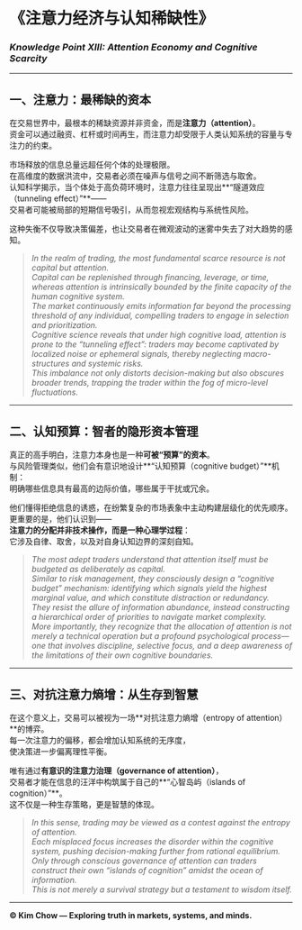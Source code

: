 # 《注意力经济与认知稀缺性》  
### *Knowledge Point XIII: Attention Economy and Cognitive Scarcity*

---

## 一、注意力：最稀缺的资本  
在交易世界中，最根本的稀缺资源并非资金，而是**注意力（attention）**。  
资金可以通过融资、杠杆或时间再生，而注意力却受限于人类认知系统的容量与专注力的约束。  

市场释放的信息总量远超任何个体的处理极限。  
在高维度的数据洪流中，交易者必须在噪声与信号之间不断筛选与取舍。  
认知科学揭示，当个体处于高负荷环境时，注意力往往呈现出**“隧道效应（tunneling effect）”**——  
交易者可能被局部的短期信号吸引，从而忽视宏观结构与系统性风险。  

这种失衡不仅导致决策偏差，也让交易者在微观波动的迷雾中失去了对大趋势的感知。  

> *In the realm of trading, the most fundamental scarce resource is not capital but attention.*  
> *Capital can be replenished through financing, leverage, or time, whereas attention is intrinsically bounded by the finite capacity of the human cognitive system.*  
> *The market continuously emits information far beyond the processing threshold of any individual, compelling traders to engage in selection and prioritization.*  
> *Cognitive science reveals that under high cognitive load, attention is prone to the “tunneling effect”: traders may become captivated by localized noise or ephemeral signals, thereby neglecting macro-structures and systemic risks.*  
> *This imbalance not only distorts decision-making but also obscures broader trends, trapping the trader within the fog of micro-level fluctuations.*

---

## 二、认知预算：智者的隐形资本管理  
真正的高手明白，注意力本身也是一种**可被“预算”的资本**。  
与风险管理类似，他们会有意识地设计**“认知预算（cognitive budget）”**机制：  
明确哪些信息具有最高的边际价值，哪些属于干扰或冗余。  

他们懂得拒绝信息的诱惑，在纷繁复杂的市场表象中主动构建层级化的优先顺序。  
更重要的是，他们认识到——  
**注意力的分配并非技术操作，而是一种心理学过程**：  
它涉及自律、取舍，以及对自身认知边界的深刻自知。  

> *The most adept traders understand that attention itself must be budgeted as deliberately as capital.*  
> *Similar to risk management, they consciously design a “cognitive budget” mechanism: identifying which signals yield the highest marginal value, and which constitute distraction or redundancy.*  
> *They resist the allure of information abundance, instead constructing a hierarchical order of priorities to navigate market complexity.*  
> *More importantly, they recognize that the allocation of attention is not merely a technical operation but a profound psychological process—one that involves discipline, selective focus, and a deep awareness of the limitations of their own cognitive boundaries.*

---

## 三、对抗注意力熵增：从生存到智慧  
在这个意义上，交易可以被视为一场**对抗注意力熵增（entropy of attention）**的博弈。  
每一次注意力的偏移，都会增加认知系统的无序度，  
使决策进一步偏离理性平衡。  

唯有通过**有意识的注意力治理（governance of attention）**，  
交易者才能在信息的汪洋中构筑属于自己的**“心智岛屿（islands of cognition）”**。  
这不仅是一种生存策略，更是智慧的体现。  

> *In this sense, trading may be viewed as a contest against the entropy of attention.*  
> *Each misplaced focus increases the disorder within the cognitive system, pushing decision-making further from rational equilibrium.*  
> *Only through conscious governance of attention can traders construct their own “islands of cognition” amidst the ocean of information.*  
> *This is not merely a survival strategy but a testament to wisdom itself.*

---

**© Kim Chow — Exploring truth in markets, systems, and minds.**

